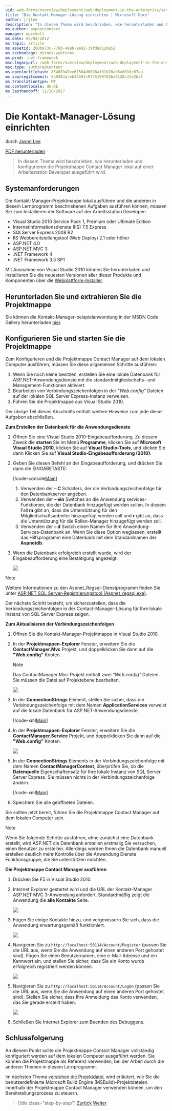 ```yaml
---
uid: web-forms/overview/deployment/web-deployment-in-the-enterprise/setting-up-the-contact-manager-solution
title: "Die Kontakt-Manager-Lösung einrichten | Microsoft Docs"
author: jrjlee
description: "In diesem Thema wird beschrieben, wie herunterladen und konfigurieren die Projektmappe Contact Manager lokal auf einer Arbeitsstation Developer ausgeführt wird."
ms.author: aspnetcontent
manager: wpickett
ms.date: 05/04/2012
ms.topic: article
ms.assetid: 200b973c-776b-4a9b-9e82-39fda6120a52
ms.technology: dotnet-webforms
ms.prod: .net-framework
msc.legacyurl: /web-forms/overview/deployment/web-deployment-in-the-enterprise/setting-up-the-contact-manager-solution
msc.type: authoredcontent
ms.openlocfilehash: 85468949ee61504d6076a191b70a96e8018c67aa
ms.sourcegitcommit: 9a9483aceb34591c97451997036a9120c3fe2baf
ms.translationtype: MT
ms.contentlocale: de-DE
ms.lasthandoff: 11/10/2017
---
```

<a name="setting-up-the-contact-manager-solution"></a>Die Kontakt-Manager-Lösung einrichten
====================
durch [Jason Lee](https://github.com/jrjlee)

[PDF herunterladen](https://msdnshared.blob.core.windows.net/media/MSDNBlogsFS/prod.evol.blogs.msdn.com/CommunityServer.Blogs.Components.WeblogFiles/00/00/00/63/56/8130.DeployingWebAppsInEnterpriseScenarios.pdf)

> In diesem Thema wird beschrieben, wie herunterladen und konfigurieren die Projektmappe Contact Manager lokal auf einer Arbeitsstation Developer ausgeführt wird.


## <a name="system-requirements"></a>Systemanforderungen

Die Kontakt-Manager-Projektmappe lokal ausführen und die anderen in diesem Lernprogramm beschriebenen Aufgaben ausführen können, müssen Sie zum Installieren der Software auf der Arbeitsstation Developer:

- Visual Studio 2010 Service Pack 1, Premium oder Ultimate Edition
- Internetinformationsdienste (IIS) 7.5 Express
- SQLServer Express 2008 R2
- IIS Webbereitstellungstool (Web Deploy) 2.1 oder höher
- ASP.NET 4.0
- ASP.NET MVC 3
- .NET Framework 4
- .NET Framework 3.5 SP1

Mit Ausnahme von Visual Studio 2010 können Sie herunterladen und installieren Sie die neuesten Versionen aller dieser Produkte und Komponenten über die [Webplattform-Installer](https://go.microsoft.com/?linkid=9805118).

## <a name="download-and-extract-the-solution"></a>Herunterladen Sie und extrahieren Sie die Projektmappe

Sie können die Kontakt-Manager-beispielanwendung in der MSDN Code Gallery herunterladen [hier](https://code.msdn.microsoft.com/Deploying-Web-Applications-9d9093c0).

## <a name="configure-and-run-the-solution"></a>Konfigurieren Sie und starten Sie die Projektmappe

Zum Konfigurieren und die Projektmappe Contact Manager auf dem lokalen Computer ausführen, müssen Sie diese allgemeinen Schritte ausführen:

1. Wenn Sie noch keine besitzen, erstellen Sie eine lokale Datenbank für ASP.NET-Anwendungsdienste mit die standardmitgliedschafts- und Management-Funktionen aktiviert.
2. Bearbeiten von Verbindungszeichenfolgen in der *"Web.config"* Dateien auf der lokalen SQL Server Express-Instanz verweisen.
3. Führen Sie die Projektmappe aus Visual Studio 2010.

Der übrige Teil dieses Abschnitts enthält weitere Hinweise zum jede dieser Aufgaben abschließen.

**Zum Erstellen der Datenbank für die Anwendungsdienste**

1. Öffnen Sie eine Visual Studio 2010-Eingabeaufforderung. Zu diesem Zweck die **starten** Sie im Menü **Programme**, klicken Sie auf **Microsoft Visual Studio 2010**, klicken Sie auf **Visual Studio-Tools**, und klicken Sie dann Klicken Sie auf **Visual Studio-Eingabeaufforderung (2010)**.
2. Geben Sie diesen Befehl an der Eingabeaufforderung, und drücken Sie dann die EINGABETASTE:

    [!code-console[Main](setting-up-the-contact-manager-solution/samples/sample1.cmd)]

    1. Verwenden der **– C** Schalters, der die Verbindungszeichenfolge für den Datenbankserver angeben.
    2. Verwenden der **– ein** Switches an die Anwendung services-Funktionen, die der Datenbank hinzugefügt werden sollen. In diesem Fall **m** gibt an, dass die Unterstützung für den Mitgliedschaftsanbieter hinzugefügt werden soll und **r** gibt an, dass die Unterstützung für die Rollen-Manager hinzugefügt werden soll.
    3. Verwenden der **– d** Switch einen Namen für Ihre Anwendung-Services-Datenbank an. Wenn Sie diese Option weglassen, erstellt das Hilfsprogramm eine Datenbank mit dem Standardnamen der **Aspnetdb**.
3. Wenn die Datenbank erfolgreich erstellt wurde, wird der Eingabeaufforderung eine Bestätigung angezeigt.

    ![](setting-up-the-contact-manager-solution/_static/image1.png)

> [!NOTE]
> Weitere Informationen zu den Aspnet\_Regsql-Dienstprogramm finden Sie unter [ASP.NET SQL Server-Registrierungstool (Aspnet\_regsql.exe)](https://msdn.microsoft.com/en-us/library/ms229862(v=vs.100).aspx).


Der nächste Schritt besteht, um sicherzustellen, dass die Verbindungszeichenfolgen in der Contact-Manager-Lösung für Ihre lokale Instanz von SQL Server Express zeigen.

**Zum Aktualisieren der Verbindungszeichenfolgen**

1. Öffnen Sie die Kontakt-Manager-Projektmappe in Visual Studio 2010.
2. In der **Projektmappen-Explorer** Fenster, erweitern Sie die **ContactManager.Mvc** Projekt, und doppelklicken Sie dann auf die **"Web.config"** Knoten.

    > [!NOTE]
    > Das ContactManager.Mvc-Projekt enthält zwei *"Web.config"* Dateien. Sie müssen die Datei auf Projektebene bearbeiten.

    ![](setting-up-the-contact-manager-solution/_static/image2.png)
3. In der **ConnectionStrings** Element, stellen Sie sicher, dass die Verbindungszeichenfolge mit dem Namen **ApplicationServices** verweist auf die lokale Datenbank für ASP.NET-Anwendungsdienste.

    [!code-xml[Main](setting-up-the-contact-manager-solution/samples/sample2.xml)]
4. In der **Projektmappen-Explorer** Fenster, erweitern Sie die **ContactManager.Service** Projekt, und doppelklicken Sie dann auf die **"Web.config"** Knoten.

    ![](setting-up-the-contact-manager-solution/_static/image3.png)
5. In der **ConnectionStrings** Elements in der Verbindungszeichenfolge mit dem Namen **ContactManagerContext**, überprüfen Sie, ob die **Datenquelle** Eigenschaftensatz für Ihre lokale Instanz von SQL Server Server Express. Sie müssen nichts in der Verbindungszeichenfolge ändern.

    [!code-xml[Main](setting-up-the-contact-manager-solution/samples/sample3.xml)]
6. Speichern Sie alle geöffneten Dateien.

Sie sollten jetzt bereit, führen Sie die Projektmappe Contact Manager auf dem lokalen Computer sein.

> [!NOTE]
> Wenn Sie folgende Schritte ausführen, ohne zunächst eine Datenbank erstellt, wird ASP.NET die Datenbank erstellen erstmalig Sie versuchen, einen Benutzer zu erstellen. Allerdings werden Ihnen die Datenbank manuell erstellen deutlich mehr Kontrolle über die Anwendung Dienste Funktionsgruppe, die Sie unterstützen möchten.


**Die Projektmappe Contact Manager ausführen**

1. Drücken Sie F5 in Visual Studio 2010.
2. Internet Explorer gestartet wird und die URL der Kontakt-Manager ASP.NET MVC 3-Anwendung anfordert. Standardmäßig zeigt die Anwendung die **alle Kontakte** Seite.

    ![](setting-up-the-contact-manager-solution/_static/image4.png)
3. Fügen Sie einige Kontakte hinzu, und vergewissern Sie sich, dass die Anwendung erwartungsgemäß funktioniert.

    ![](setting-up-the-contact-manager-solution/_static/image5.png)
4. Navigieren Sie zu `http://localhost:50114/Account/Register` (passen Sie die URL aus, wenn Sie die Anwendung auf einen anderen Port gehostet sind). Fügen Sie einen Benutzernamen, eine e-Mail-Adresse und ein Kennwort ein, und stellen Sie sicher, dass Sie ein Konto wurde erfolgreich registriert werden können.

    ![](setting-up-the-contact-manager-solution/_static/image6.png)
5. Navigieren Sie zu `http://localhost:50114/Account/LogOn` (passen Sie die URL aus, wenn Sie die Anwendung auf einen anderen Port gehostet sind). Stellen Sie sicher, dass Ihre Anmeldung das Konto verwenden, das Sie gerade erstellt haben.

    ![](setting-up-the-contact-manager-solution/_static/image7.png)
6. Schließen Sie Internet Explorer zum Beenden des Debuggens.

## <a name="conclusion"></a>Schlussfolgerung

An diesem Punkt sollte die Projektmappe Contact Manager vollständig konfiguriert werden auf dem lokalen Computer ausgeführt werden. Sie können die Projektmappe als Referenz verwenden, bei der Arbeit durch die anderen Themen in diesem Lernprogramm.

Im nächsten Thema [verstehen die Projektdatei](understanding-the-project-file.md), wird erläutert, wie Sie die benutzerdefinierte Microsoft Build Engine (MSBuild)-Projektdateien innerhalb der Projektmappe Contact Manager verwenden können, um den Bereitstellungsprozess zu steuern.

>[!div class="step-by-step"]
[Zurück](the-contact-manager-solution.md)
[Weiter](understanding-the-project-file.md)
